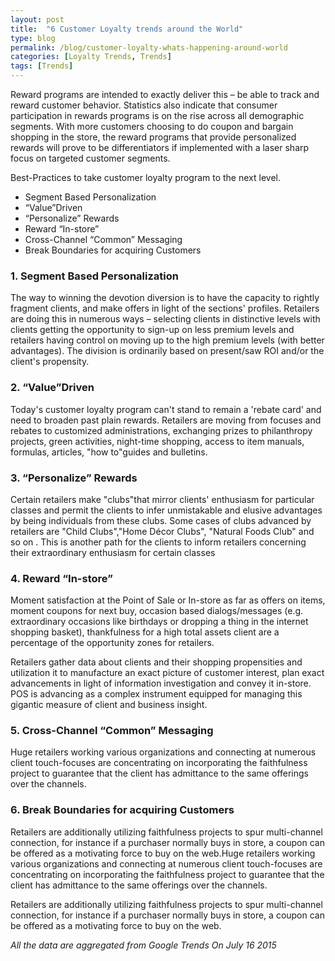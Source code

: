 ```yaml
---
layout: post
title:  "6 Customer Loyalty trends around the World"
type: blog
permalink: /blog/customer-loyalty-whats-happening-around-world
categories: [Loyalty Trends, Trends]
tags: [Trends]
---
```


Reward programs are intended to exactly deliver this – be able to track and reward customer behavior. Statistics also indicate that consumer participation in rewards programs is on the rise across all demographic segments. With more customers choosing to do coupon and bargain shopping in the store, the reward programs that provide personalized rewards will prove to be differentiators if implemented with a laser sharp focus on targeted customer segments.

Best-Practices to take customer loyalty program to the next level.

* Segment Based Personalization
* “Value”Driven
* “Personalize” Rewards
* Reward “In-store”
* Cross-Channel “Common” Messaging
* Break Boundaries for acquiring Customers


### 1. Segment Based Personalization

The way to winning the devotion diversion is to have the capacity to rightly fragment clients, and make offers in light of the sections' profiles. Retailers are doing this in numerous ways – selecting clients in distinctive levels with clients getting the opportunity to sign-up on less premium levels and retailers having control on moving up to the high premium levels (with better advantages). The division is ordinarily based on present/saw ROI and/or the client's propensity.



### 2. “Value”Driven

Today's customer loyalty program can't stand to remain a 'rebate card' and need to broaden past plain rewards. Retailers are moving from focuses and rebates to customized administrations, exchanging prizes to philanthropy projects, green activities, night-time shopping, access to item manuals, formulas, articles, "how to"guides and bulletins.



### 3. “Personalize” Rewards

Certain retailers make "clubs"that mirror clients' enthusiasm for particular classes and permit the clients to infer unmistakable and elusive advantages by being individuals from these clubs. Some cases of clubs advanced by retailers are "Child Clubs","Home Décor Clubs", "Natural Foods Club" and so on . This is another path for the clients to inform retailers concerning their extraordinary enthusiasm for certain classes



### 4. Reward “In-store”

Moment satisfaction at the Point of Sale or In-store as far as offers on items, moment coupons for next buy, occasion based dialogs/messages (e.g. extraordinary occasions like birthdays or dropping a thing in the internet shopping basket), thankfulness for a high total assets client are a percentage of the opportunity zones for retailers.

Retailers gather data about clients and their shopping propensities and utilization it to manufacture an exact picture of customer interest, plan exact advancements in light of information investigation and convey it in-store. POS is advancing as a complex instrument equipped for managing this gigantic measure of client and business insight.



### 5. Cross-Channel “Common” Messaging

Huge retailers working various organizations and connecting at numerous client touch-focuses are concentrating on incorporating the faithfulness project to guarantee that the client has admittance to the same offerings over the channels.



### 6. Break Boundaries for acquiring Customers

Retailers are additionally utilizing faithfulness projects to spur multi-channel connection, for instance if a purchaser normally buys in store, a coupon can be offered as a motivating force to buy on the web.Huge retailers working various organizations and connecting at numerous client touch-focuses are concentrating on incorporating the faithfulness project to guarantee that the client has admittance to the same offerings over the channels.

Retailers are additionally utilizing faithfulness projects to spur multi-channel connection, for instance if a purchaser normally buys in store, a coupon can be offered as a motivating force to buy on the web.



_All the data are aggregated from Google Trends On July 16 2015_
